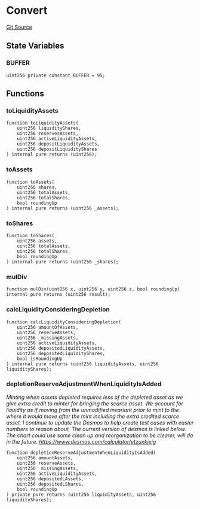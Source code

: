 # Convert
[Git Source](https://github.com/Ammalgam-Protocol/core-v1/blob/d1df5df9e4b968d0d06a1d2d00a0120c1be82e15/contracts/libraries/Convert.sol)


## State Variables
### BUFFER

```solidity
uint256 private constant BUFFER = 95;
```


## Functions
### toLiquidityAssets


```solidity
function toLiquidityAssets(
    uint256 liquidityShares,
    uint256 reservesAssets,
    uint256 activeLiquidityAssets,
    uint256 depositLiquidityAssets,
    uint256 depositLiquidityShares
) internal pure returns (uint256);
```

### toAssets


```solidity
function toAssets(
    uint256 shares,
    uint256 totalAssets,
    uint256 totalShares,
    bool roundingUp
) internal pure returns (uint256 _assets);
```

### toShares


```solidity
function toShares(
    uint256 assets,
    uint256 totalAssets,
    uint256 totalShares,
    bool roundingUp
) internal pure returns (uint256 _shares);
```

### mulDiv


```solidity
function mulDiv(uint256 x, uint256 y, uint256 z, bool roundingUp) internal pure returns (uint256 result);
```

### calcLiquidityConsideringDepletion


```solidity
function calcLiquidityConsideringDepletion(
    uint256 amountOfAssets,
    uint256 reserveAssets,
    uint256 _missingAssets,
    uint256 activeLiquidityAssets,
    uint256 depositedLiquidityAssets,
    uint256 depositedLiquidityShares,
    bool isRoundingUp
) internal pure returns (uint256 liquidityAssets, uint256 liquidityShares);
```

### depletionReserveAdjustmentWhenLiquidityIsAdded

*Minting when assets depleted requires less of the depleted asset as we
give extra credit to minter for bringing the scarce asset. We account
for liquidity as if moving from the unmodified invariant prior to mint
to the where it would move after the mint including the extra credited
scarce asset.
I continue to update the Desmos to help create test cases with easier
numbers to reason about, The current version of desmos is linked below.
The chart could use some clean up and reorganization to be clearer, will
do in the future.
https://www.desmos.com/calculator/etzuxkjeig*


```solidity
function depletionReserveAdjustmentWhenLiquidityIsAdded(
    uint256 amountAssets,
    uint256 reserveAssets,
    uint256 _missingAssets,
    uint256 activeLiquidityAssets,
    uint256 depositedLAssets,
    uint256 depositedLShares,
    bool roundingUp
) private pure returns (uint256 liquidityAssets, uint256 liquidityShares);
```

